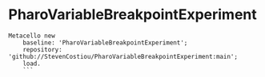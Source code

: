 # PharoVariableBreakpointExperiment

```Smalltalk
Metacello new
    baseline: 'PharoVariableBreakpointExperiment';
    repository: 'github://StevenCostiou/PharoVariableBreakpointExperiment:main';
    load.
    ```

